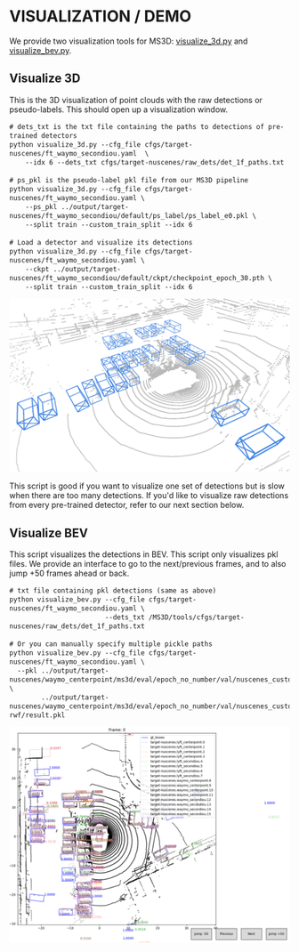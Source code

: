 

# VISUALIZATION / DEMO

We provide two visualization tools for MS3D: [visualize_3d.py](../tools/visualize_3d.py) and [visualize_bev.py](../tools/visualize_bev.py).

## Visualize 3D

This is the 3D visualization of point clouds with the raw detections or pseudo-labels. This should open up a visualization window. 

```shell
# dets_txt is the txt file containing the paths to detections of pre-trained detectors
python visualize_3d.py --cfg_file cfgs/target-nuscenes/ft_waymo_secondiou.yaml  \
    --idx 6 --dets_txt cfgs/target-nuscenes/raw_dets/det_1f_paths.txt

# ps_pkl is the pseudo-label pkl file from our MS3D pipeline
python visualize_3d.py --cfg_file cfgs/target-nuscenes/ft_waymo_secondiou.yaml \
    --ps_pkl ../output/target-nuscenes/ft_waymo_secondiou/default/ps_label/ps_label_e0.pkl \
    --split train --custom_train_split --idx 6

# Load a detector and visualize its detections
python visualize_3d.py --cfg_file cfgs/target-nuscenes/ft_waymo_secondiou.yaml \
    --ckpt ../output/target-nuscenes/ft_waymo_secondiou/default/ckpt/checkpoint_epoch_30.pth \
    --split train --custom_train_split --idx 6    
```    
<p align="center">
  <img src="vis_3d_example.png" width="%90">
</p>

This script is good if you want to visualize one set of detections but is slow when there are too many detections. If you'd like to visualize raw detections from every pre-trained detector, refer to our next section below.

## Visualize BEV
This script visualizes the detections in BEV. This script only visualizes pkl files. We provide an interface to go to the next/previous frames, and to also jump +50 frames ahead or back.

```shell
# txt file containing pkl detections (same as above)
python visualize_bev.py --cfg_file cfgs/target-nuscenes/ft_waymo_secondiou.yaml \
                        --dets_txt /MS3D/tools/cfgs/target-nuscenes/raw_dets/det_1f_paths.txt

# Or you can manually specify multiple pickle paths
python visualize_bev.py --cfg_file cfgs/target-nuscenes/ft_waymo_secondiou.yaml \
  --pkl ../output/target-nuscenes/waymo_centerpoint/ms3d/eval/epoch_no_number/val/nuscenes_customtrain_1f_no_tta/result.pkl \
        ../output/target-nuscenes/waymo_centerpoint/ms3d/eval/epoch_no_number/val/nuscenes_customtrain_1f_tta-rwf/result.pkl                                                         
```
<p align="center">
  <img src="vis_bev_example.png" width="%90">
</p>